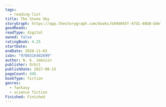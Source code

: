 ```yaml
---
tags:
  - reading-list
title: The Stone Sky
storyGraph: https://app.thestorygraph.com/books/b494045f-47d1-48b8-bde7-70b739313bff
goodReads:
readType: digital
owned: false
ratingBook: 4.25
startDate:
endDate: 2020-11-03
isbn: "9780316402699"
author: N. K. Jemisin
publisher: Orbit
publishDate: 2017-08-15
pageCount: 445
bookType: fiction
genres:
  - fantasy
  - science fiction
Finished: Finished
---
```

